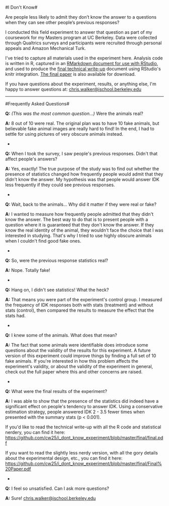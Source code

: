 #I Don't Know#

Are people less likely to admit they don’t know the answer to a questions when they can see other people’s previous responses?

I conducted this field experiment to answer that question as part of my coursework for my Masters program at UC Berkeley. Data were collected through Qualtrics surveys and participants were recruited through personal appeals and Amazon Mechanical Turk.

I've tried to capture all materials used in the experiment here. Analysis code is written in R, captured in an [RMarkdown document for use with RStudio](https://github.com/cw25/i_dont_know_experiment/blob/master/final/final.Rmd), and used to produce the [final technical write-up](https://github.com/cw25/i_dont_know_experiment/blob/master/final/final.pdf) document using RStudio's knitr integration. [The final paper](https://github.com/cw25/i_dont_know_experiment/blob/master/final/Final%20Paper.pdf) is also available for download.

If you have questions about the experiment, results, or anything else, I'm happy to answer questions at: chris.walker@ischool.berkeley.edu

***

#Frequently Asked Questions#


**Q:** _(This was the most common question...)_ Were the animals real?

**A:** 8 out of 10 were real. The original plan was to have 10 fake animals, but believable fake animal images are really hard to find! In the end, I had to settle for using pictures of very obscure animals instead.

-


**Q:** When I took the survey, I saw people's previous responses. Didn't that affect people's answers?

**A:** Yes, exactly! The true purpose of the study was to find out whether the presence of statistics changed how frequently people would admit that they didn't know the answer. My hypothesis was that people would answer IDK less frequently if they could see previous responses.

-


**Q:** Wait, back to the animals... Why did it matter if they were real or fake?

**A:** I wanted to measure how frequently people admitted that they didn't know the answer. The best way to do that is to present people with a question where it is guaranteed that they don't know the answer. If they know the real identity of the animal, they wouldn't face the choice that I was interested in studying. That's why I tried to use highly obscure animals when I couldn't find good fake ones.

-


**Q:** So, were the previous response statistics real?

**A:** Nope. Totally fake!

-


**Q:** Hang on, I didn't see statistics! What the heck?

**A:** That means you were part of the experiment's control group. I measured the frequency of IDK responses both with stats (treatment) and without stats (control), then compared the results to measure the effect that the stats had.

-


**Q:** I knew some of the animals. What does that mean?

**A:** The fact that some animals were identifiable does introduce some questions about the validity of the results for this experiment. A future version of this experiment could improve things by finding a full set of 10 fake animals. If you're interested in how this problem affects the experiment's validity, or about the validity of the experiment in general, check out the full paper where this and other concerns are raised.

-


**Q:** What were the final results of the experiment?

**A:** I was able to show that the presence of the statistics did indeed have a significant effect on people's tendency to answer IDK. Using a conservative estimation strategy, people answered IDK 2 - 3.5 fewer times when presented with the summary stats (p < 0.001).

If you'd like to read the technical write-up with all the R code and statistical nerdery, you can find it here: https://github.com/cw25/i_dont_know_experiment/blob/master/final/final.pdf

If you want to read the slightly less nerdy version, with all the gory details about the experimental design, etc., you can find it here: https://github.com/cw25/i_dont_know_experiment/blob/master/final/Final%20Paper.pdf

-


**Q:** I feel so unsatisfied. Can I ask more questions?

**A:** Sure! chris.walker@ischool.berkeley.edu


